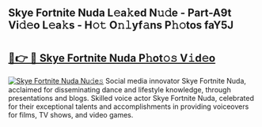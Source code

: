 ## Skye Fortnite Nuda L𝚎a𝚔ed N𝚞𝚍e - Part-A9t Vi𝚍𝚎o L𝚎a𝚔s - H𝚘𝚝 O𝚗𝚕yf𝚊ns P𝚑𝚘tos faY5J

# <h2><a href="http://kf1tljz.oniu.top/?m=Skye+Fortnite+Nuda">🔗👉 🔴 Skye Fortnite Nuda P𝚑ot𝚘𝚜 V𝚒d𝚎o</a></h2>

[![Skye Fortnite Nuda Nu𝚍e𝚜](https://i.imgur.com/0qMVB7G.gif)](http://kf1tljz.oniu.top/?m=Skye+Fortnite+Nuda)
Social media innovator Skye Fortnite Nuda, acclaimed for disseminating dance and lifestyle knowledge, through presentations and blogs. Skilled voice actor Skye Fortnite Nuda, celebrated for their exceptional talents and accomplishments in providing voiceovers for films, TV shows, and video games.  
